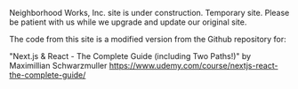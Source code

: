 Neighborhood Works, Inc. site is under construction. Temporary site. 
Please be patient with us while we upgrade and update our original site.

The code from this site is a modified version from the Github repository for:

"Next.js & React - The Complete Guide (including Two Paths!)" by Maximillian Schwarzmuller  https://www.udemy.com/course/nextjs-react-the-complete-guide/



